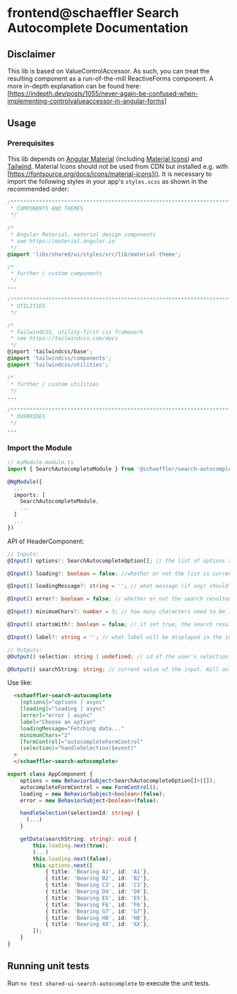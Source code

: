 # frontend@schaeffler Search Autocomplete Documentation

## Disclaimer
This lib is based on ValueControlAccessor. As such, you can treat the resulting component as a run-of-the-mill ReactiveForms component. A more in-depth explanation can be found here: [https://indepth.dev/posts/1055/never-again-be-confused-when-implementing-controlvalueaccessor-in-angular-forms]

## Usage

### Prerequisites

This lib depends on [Angular Material](https://material.angular.io) (including [Material Icons](https://fonts.google.com/icons)) and [Tailwind](https://tailwindcss.com/docs). Material Icons should not be used from CDN but installed e.g. with [https://fontsource.org/docs/icons/material-icons](). It is necessary to import the following styles in your app's `styles.scss` as shown in the recommended order:

``` scss
/***************************************************************************************************
 * COMPONENTS AND THEMES
 */
 
/*
 * Angular Material, material design components
 * see https://material.angular.io
 */
@import 'libs/shared/ui/styles/src/lib/material-theme';

/*
 * further / custom components
 */
...

/***************************************************************************************************
 * UTILITIES
 */

/*
 * TailwindCSS, utility-first css framework
 * see https://tailwindcss.com/docs
 */
@import 'tailwindcss/base';
@import 'tailwindcss/components';
@import 'tailwindcss/utilities';

/*
 * further / custom utilities
 */
...

/***************************************************************************************************
 * OVERRIDES
 */ 
...
```

### Import the Module

```typescript
// myModule.module.ts
import { SearchAutocompleteModule } from '@schaeffler/search-autocomplete';

@NgModule({
  ...
  imports: [
    SearchAutocompleteModule,
    ...
  ]
  ...
})
```

API of HeaderComponent:

```typescript
// Inputs:
@Input() options!: SearchAutocompleteOption[]; // the list of options available to user. The component will filter it based on input. It can be either static, supplied at init, or change over time. If you plan on changing it, remember about setting 'loading' attribute.

@Input() loading?: boolean = false; //whether or not the list is currently being fetched, processed or anything else you want. Setting it to true will replace the user's option list with a loading spinner and optionally a loading message. Remember about setting it back to false once your list is ready

@Input() loadingMessage?: string = ''; // what message (if any) should be shown to the user while the list is loading

@Input() error?: boolean = false; // whether or not the search resulted in an error. will display an error message instead of an option list

@Input() minimumChars?: number = 3; // how many characters need to be inputted before the component emits searchString and show the list to the user

@Input() startsWith?: boolean = false; // if set true, the search results will only contain values that start with the search string, otherwise it is enough to contain the search string

@Input() label?: string = ''; // what label will be displayed in the input before the user starts typing

// Outputs:
@Output() selection: string | undefined; // id of the user's selection. will emit undefined if user cleared their selection

@Output() searchString: string; // current value of the input. Will only emit if minimumChars number was reached

```

Use like:

```html
  <schaeffler-search-autocomplete 
    [options]="options | async"
    [loading]="loading | async"
    [error]="error | async"
    label="Choose an option"
    loadingMessage="Fetching data..."
    minimumChars="2"
    [formControl]="autocompleteFormControl"
    (selection)="handleSelection($event)"
  >
  </schaeffler-search-autocomplete>
```

```typescript
export class AppComponent {
    options = new BehaviorSubject<SearchAutocompleteOption[]>([]);
    autocompleteFormControl = new FormControl();
    loading = new BehaviorSubject<boolean>(false);
    error = new BehaviorSubject<boolean>(false);

    handleSelection(selectionId: string) {
      (...)
    }

    getData(searchString: string): void {
        this.loading.next(true);
        (...)
        this.loading.next(false);
        this.options.next([
            { title: 'Bearing A1', id: 'A1'},
            { title: 'Bearing B2', id: 'B2'},
            { title: 'Bearing C3', id: 'C3'},
            { title: 'Bearing D4', id: 'D4'},
            { title: 'Bearing E5', id: 'E5'},
            { title: 'Bearing F6', id: 'F6'},
            { title: 'Bearing G7', id: 'G7'},
            { title: 'Bearing H8', id: 'H8'},
            { title: 'Bearing XX', id: 'XX'},
        ]);
    }
}
```

## Running unit tests

Run `nx test shared-ui-search-autocomplete` to execute the unit tests.
